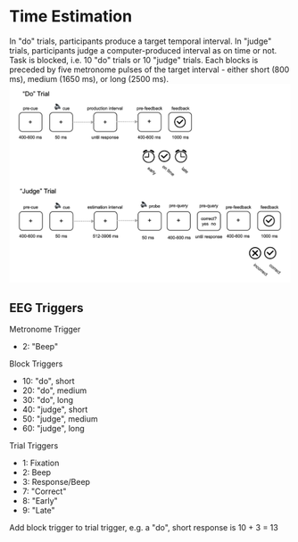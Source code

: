 # Time Estimation

In "do" trials, participants produce a target temporal interval. In "judge" trials, participants judge a computer-produced interval as on time or not. Task is blocked, i.e. 10 "do" trials or 10 "judge" trials. Each blocks is preceded by five metronome pulses of the target interval - either short (800 ms), medium (1650 ms), or long (2500 ms).
![trial overview](./images/trials.png "trial overview")
## EEG Triggers

Metronome Trigger

* 2: "Beep"

Block Triggers

* 10: "do", short  
* 20: "do", medium  
* 30: "do", long  
* 40: "judge", short  
* 50: "judge", medium  
* 60: "judge", long  

Trial Triggers  
* 1: Fixation  
* 2: Beep  
* 3: Response/Beep  
* 7: "Correct"  
* 8: "Early"  
* 9: "Late"  

Add block trigger to trial trigger, e.g. a "do", short response is 10 + 3 = 13
